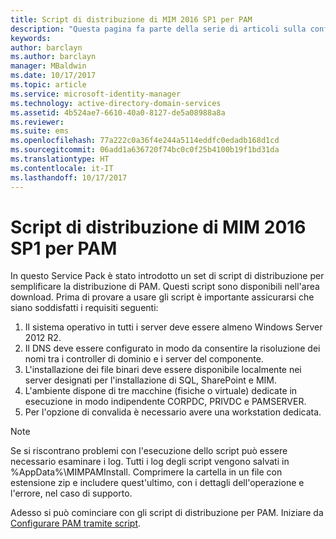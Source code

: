 ```yaml
---
title: Script di distribuzione di MIM 2016 SP1 per PAM
description: "Questa pagina fa parte della serie di articoli sulla configurazione di Privileged Identity Manager tramite script. È incluso un elenco dei presupposti sull'ambiente."
keywords: 
author: barclayn
ms.author: barclayn
manager: MBaldwin
ms.date: 10/17/2017
ms.topic: article
ms.service: microsoft-identity-manager
ms.technology: active-directory-domain-services
ms.assetid: 4b524ae7-6610-40a0-8127-de5a08988a8a
ms.reviewer: 
ms.suite: ems
ms.openlocfilehash: 77a222c0a36f4e244a5114eddfc0edadb168d1cd
ms.sourcegitcommit: 06add1a636720f74bc0c0f25b4100b19f1bd31da
ms.translationtype: HT
ms.contentlocale: it-IT
ms.lasthandoff: 10/17/2017
---
```

# <a name="mim2016-sp1-pam-deployment-scripts"></a>Script di distribuzione di MIM 2016 SP1 per PAM

In questo Service Pack è stato introdotto un set di script di distribuzione per semplificare la distribuzione di PAM. Questi script sono disponibili nell'area download. Prima di provare a usare gli script è importante assicurarsi che siano soddisfatti i requisiti seguenti:

1. Il sistema operativo in tutti i server deve essere almeno Windows Server 2012 R2.
2. Il DNS deve essere configurato in modo da consentire la risoluzione dei nomi tra i controller di dominio e i server del componente.
3. L'installazione dei file binari deve essere disponibile localmente nei server designati per l'installazione di SQL, SharePoint e MIM.
4. L'ambiente dispone di tre macchine (fisiche o virtuale) dedicate in esecuzione in modo indipendente CORPDC, PRIVDC e PAMSERVER.
5. Per l'opzione di convalida è necessario avere una workstation dedicata.

>[!NOTE]
>Se si riscontrano problemi con l'esecuzione dello script può essere necessario esaminare i log. Tutti i log degli script vengono salvati in %AppData%\MIMPAMInstall. Comprimere la cartella in un file con estensione zip e includere quest'ultimo, con i dettagli dell'operazione e l'errore, nel caso di supporto.

Adesso si può cominciare con gli script di distribuzione per PAM. Iniziare da [Configurare PAM tramite script](./pam/sp1-pam-configure-using-scripts.md).
